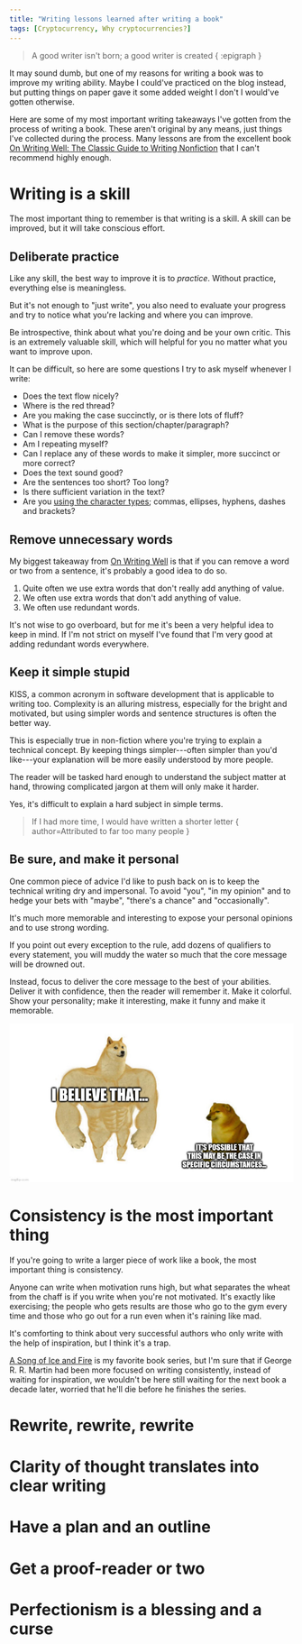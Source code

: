 ```yaml
---
title: "Writing lessons learned after writing a book"
tags: [Cryptocurrency, Why cryptocurrencies?]
---
```


> A good writer isn't born; a good writer is created
{ :epigraph }

It may sound dumb, but one of my reasons for writing a book was to improve my writing ability.
Maybe I could've practiced on the blog instead, but putting things on paper gave it some added weight I don't I would've gotten otherwise.

Here are some of my most important writing takeaways I've gotten from the process of writing a book.
These aren't original by any means, just things I've collected during the process.
Many lessons are from the excellent book [On Writing Well: The Classic Guide to Writing Nonfiction][writing-well] that I can't recommend highly enough.

# Writing is a skill

The most important thing to remember is that writing is a skill.
A skill can be improved, but it will take conscious effort.

## Deliberate practice

Like any skill, the best way to improve it is to *practice*.
Without practice, everything else is meaningless.

But it's not enough to "just write", you also need to evaluate your progress and try to notice what you're lacking and where you can improve.

Be introspective, think about what you're doing and be your own critic.
This is an extremely valuable skill, which will helpful for you no matter what you want to improve upon.

It can be difficult, so here are some questions I try to ask myself whenever I write:

- Does the text flow nicely?
- Where is the red thread?
- Are you making the case succinctly, or is there lots of fluff?
- What is the purpose of this section/chapter/paragraph?
- Can I remove these words?
- Am I repeating myself?
- Can I replace any of these words to make it simpler, more succinct or more correct?
- Does the text sound good?
- Are the sentences too short? Too long?
- Is there sufficient variation in the text?
- Are you [using the character types][types]; commas, ellipses, hyphens, dashes and brackets?


## Remove unnecessary words

My biggest takeaway from [On Writing Well][writing-well] is that if you can remove a word or two from a sentence, it's probably a good idea to do so.

1. Quite often we use extra words that don't really add anything of value.
1. We often use extra words that don't add anything of value.
1. We often use redundant words.

It's not wise to go overboard, but for me it's been a very helpful idea to keep in mind.
If I'm not strict on myself I've found that I'm very good at adding redundant words everywhere.

## Keep it simple stupid

KISS, a common acronym in software development that is applicable to writing too.
Complexity is an alluring mistress, especially for the bright and motivated,
but using simpler words and sentence structures is often the better way.

This is especially true in non-fiction where you're trying to explain a technical concept.
By keeping things simpler---often simpler than you'd like---your explanation will be more easily understood by more people.

The reader will be tasked hard enough to understand the subject matter at hand, throwing complicated jargon at them will only make it harder.

Yes, it's difficult to explain a hard subject in simple terms.

> If I had more time, I would have written a shorter letter
{ author=Attributed to far too many people }


## Be sure, and make it personal

One common piece of advice I'd like to push back on is to keep the technical writing dry and impersonal.
To avoid "you", "in my opinion" and to hedge your bets with "maybe", "there's a chance" and "occasionally".

It's much more memorable and interesting to expose your personal opinions and to use strong wording.

If you point out every exception to the rule, add dozens of qualifiers to every statement, you will muddy the water so much that the core message will be drowned out.

Instead, focus to deliver the core message to the best of your abilities.
Deliver it with confidence, then the reader will remember it.
Make it colorful.
Show your personality; make it interesting, make it funny and make it memorable.

![Write like a chad.](/images/chad_words.jpg)

# Consistency is the most important thing

If you're going to write a larger piece of work like a book, the most important thing is consistency.

Anyone can write when motivation runs high, but what separates the wheat from the chaff is if you write when you're not motivated.
It's exactly like exercising; the people who gets results are those who go to the gym every time and those who go out for a run even when it's raining like mad.

It's comforting to think about very successful authors who only write with the help of inspiration, but I think it's a trap.

[A Song of Ice and Fire][] is my favorite book series, but I'm sure that if George R. R. Martin had been more focused on writing consistently, instead of waiting for inspiration, we wouldn't be here still waiting for the next book a decade later, worried that he'll die before he finishes the series.


# Rewrite, rewrite, rewrite

# Clarity of thought translates into clear writing

# Have a plan and an outline

# Get a proof-reader or two

# Perfectionism is a blessing and a curse

[writing-well]: https://www.goodreads.com/book/show/53343.On_Writing_Well
[types]: https://practicaltypography.com/type-composition.html
[A Song of Ice and Fire]: https://www.goodreads.com/series/43790-a-song-of-ice-and-fire
